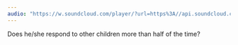 ```yaml
---
audio: "https://w.soundcloud.com/player/?url=https%3A//api.soundcloud.com/tracks/1406191039%3Fsecret_token%3Ds-YADGxxgowEo&color=%23ff5500&auto_play=true&hide_related=false&show_comments=true&show_user=true&show_reposts=false&show_teaser=true&visual=true"
---
```


Does he/she respond to other children more than half of the time?